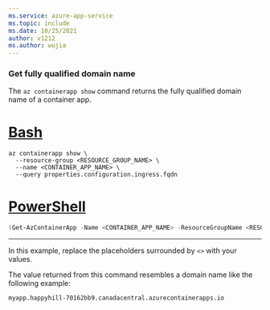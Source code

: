 ```yaml
---
ms.service: azure-app-service
ms.topic: include
ms.date: 10/25/2021
author: v1212
ms.author: wujia
---
```


### Get fully qualified domain name

The `az containerapp show` command returns the fully qualified domain name of a container app.

# [Bash](#tab/bash)

```azurecli
az containerapp show \
  --resource-group <RESOURCE_GROUP_NAME> \
  --name <CONTAINER_APP_NAME> \
  --query properties.configuration.ingress.fqdn
```

# [PowerShell](#tab/powershell)

```powershell
(Get-AzContainerApp -Name <CONTAINER_APP_NAME> -ResourceGroupName <RESOURCE_GROUP_NAME>).Configuration.IngressFqdn
```

---

In this example, replace the placeholders surrounded by `<>` with your values.

The value returned from this command resembles a domain name like the following example:

```console
myapp.happyhill-70162bb9.canadacentral.azurecontainerapps.io
```
